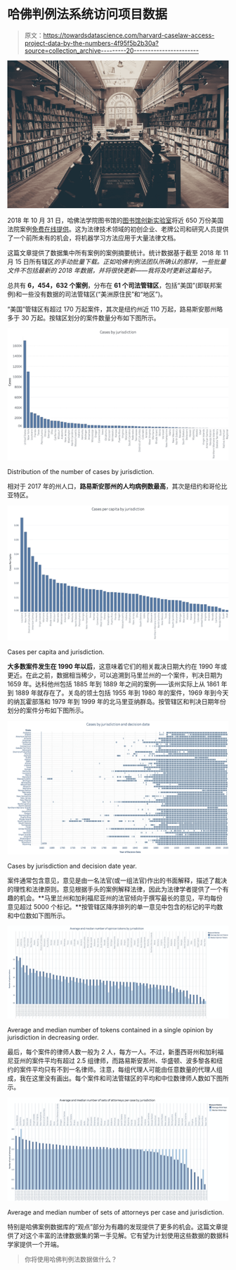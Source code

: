 # 哈佛判例法系统访问项目数据

> 原文：<https://towardsdatascience.com/harvard-caselaw-access-project-data-by-the-numbers-4f95f5b2b30a?source=collection_archive---------20----------------------->

![](img/81331d3f6bf650eae9555d56c6619a88.png)

2018 年 10 月 31 日，哈佛法学院图书馆的[图书馆创新实验室](https://lil.law.harvard.edu/)将近 650 万份美国法院案例[免费在线提供](https://case.law/)。这为法律技术领域的初创企业、老牌公司和研究人员提供了一个前所未有的机会，将机器学习方法应用于大量法律文档。

这篇文章提供了数据集中所有案例的案例摘要统计。统计数据基于截至 2018 年 11 月 15 日所有辖区*的手动批量下载。正如哈佛判例法团队所确认的那样，一些批量文件不包括最新的 2018 年数据，并将很快更新——我将及时更新这篇帖子。*

总共有 **6，454，632 个案例**，分布在 **61 个司法管辖区**，包括“美国”(即联邦案例)和一些没有数据的司法管辖区(“美洲原住民”和“地区”)。

“美国”管辖区有超过 170 万起案件，其次是纽约州近 110 万起，路易斯安那州略多于 30 万起。按辖区划分的案件数量分布如下图所示。

![](img/6343ef35de38f94798728c3e1e1f2ebc.png)

Distribution of the number of cases by jurisdiction.

相对于 2017 年的州人口，**路易斯安那州的人均病例数最高**，其次是纽约和哥伦比亚特区。

![](img/0a36ce7aa439c5242d6d144d52e0efa5.png)

Cases per capita and jurisdiction.

**大多数案件发生在 1990 年以后**，这意味着它们的相关裁决日期大约在 1990 年或更近。在此之前，数据相当稀少，可以追溯到马里兰州的一个案件，判决日期为 1659 年。达科他州包括 1885 年到 1889 年之间的案例——该州实际上从 1861 年到 1889 年就存在了。关岛的领土包括 1955 年到 1980 年的案件，1969 年到今天的纳瓦霍部落和 1979 年到 1999 年的北马里亚纳群岛。按管辖区和判决日期年份划分的案件分布如下图所示。

![](img/e4bd7735da67c4dff1e606926c637875.png)

Cases by jurisdiction and decision date year.

案件通常包含意见，意见是由一名法官(或一组法官)作出的书面解释，描述了裁决的理性和法律原则。意见根据手头的案例解释法律，因此为法律学者提供了一个有趣的机会。**马里兰州和加利福尼亚州的法官倾向于撰写最长的意见，平均每份意见超过 5000 个标记。**按管辖区降序排列的单一意见中包含的标记的平均数和中位数如下图所示。

![](img/e01e0b3904b9af8fda141db6b638ee0a.png)

Average and median number of tokens contained in a single opinion by jurisdiction in decreasing order.

最后，每个案件的律师人数一般为 2 人，每方一人。不过，新墨西哥州和加利福尼亚州的案件平均有超过 2.5 组律师，而路易斯安那州、华盛顿、波多黎各和纽约的案件平均只有不到一名律师。注意，每组代理人可能由任意数量的代理人组成，我在这里没有画出。每个案件和司法管辖区的平均和中位数律师人数如下图所示。

![](img/2101d44f70c0ad9b48955a323658ee96.png)

Average and median number of sets of attorneys per case and jurisdiction.

特别是哈佛案例数据库的“观点”部分为有趣的发现提供了更多的机会。这篇文章提供了对这个丰富的法律数据集的第一手见解。它有望为计划使用这些数据的数据科学家提供一个开端。

> 你将使用哈佛判例法数据做什么？